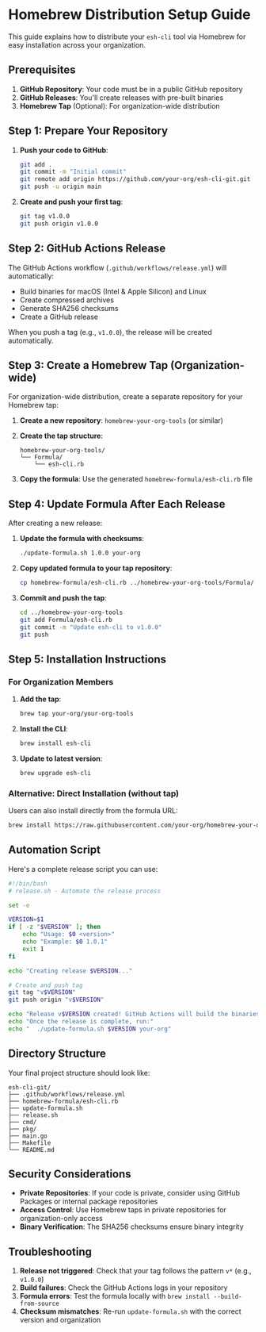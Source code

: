 # Homebrew Distribution Setup Guide

This guide explains how to distribute your `esh-cli` tool via Homebrew for easy installation across your organization.

## Prerequisites

1. **GitHub Repository**: Your code must be in a public GitHub repository
2. **GitHub Releases**: You'll create releases with pre-built binaries
3. **Homebrew Tap** (Optional): For organization-wide distribution

## Step 1: Prepare Your Repository

1. **Push your code to GitHub**:
   ```bash
   git add .
   git commit -m "Initial commit"
   git remote add origin https://github.com/your-org/esh-cli-git.git
   git push -u origin main
   ```

2. **Create and push your first tag**:
   ```bash
   git tag v1.0.0
   git push origin v1.0.0
   ```

## Step 2: GitHub Actions Release

The GitHub Actions workflow (`.github/workflows/release.yml`) will automatically:
- Build binaries for macOS (Intel & Apple Silicon) and Linux
- Create compressed archives
- Generate SHA256 checksums
- Create a GitHub release

When you push a tag (e.g., `v1.0.0`), the release will be created automatically.

## Step 3: Create a Homebrew Tap (Organization-wide)

For organization-wide distribution, create a separate repository for your Homebrew tap:

1. **Create a new repository**: `homebrew-your-org-tools` (or similar)

2. **Create the tap structure**:
   ```
   homebrew-your-org-tools/
   └── Formula/
       └── esh-cli.rb
   ```

3. **Copy the formula**: Use the generated `homebrew-formula/esh-cli.rb` file

## Step 4: Update Formula After Each Release

After creating a new release:

1. **Update the formula with checksums**:
   ```bash
   ./update-formula.sh 1.0.0 your-org
   ```

2. **Copy updated formula to your tap repository**:
   ```bash
   cp homebrew-formula/esh-cli.rb ../homebrew-your-org-tools/Formula/
   ```

3. **Commit and push the tap**:
   ```bash
   cd ../homebrew-your-org-tools
   git add Formula/esh-cli.rb
   git commit -m "Update esh-cli to v1.0.0"
   git push
   ```

## Step 5: Installation Instructions

### For Organization Members

1. **Add the tap**:
   ```bash
   brew tap your-org/your-org-tools
   ```

2. **Install the CLI**:
   ```bash
   brew install esh-cli
   ```

3. **Update to latest version**:
   ```bash
   brew upgrade esh-cli
   ```

### Alternative: Direct Installation (without tap)

Users can also install directly from the formula URL:
```bash
brew install https://raw.githubusercontent.com/your-org/homebrew-your-org-tools/main/Formula/esh-cli.rb
```

## Automation Script

Here's a complete release script you can use:

```bash
#!/bin/bash
# release.sh - Automate the release process

set -e

VERSION=$1
if [ -z "$VERSION" ]; then
    echo "Usage: $0 <version>"
    echo "Example: $0 1.0.1"
    exit 1
fi

echo "Creating release $VERSION..."

# Create and push tag
git tag "v$VERSION"
git push origin "v$VERSION"

echo "Release v$VERSION created! GitHub Actions will build the binaries."
echo "Once the release is complete, run:"
echo "  ./update-formula.sh $VERSION your-org"
```

## Directory Structure

Your final project structure should look like:
```
esh-cli-git/
├── .github/workflows/release.yml
├── homebrew-formula/esh-cli.rb
├── update-formula.sh
├── release.sh
├── cmd/
├── pkg/
├── main.go
├── Makefile
└── README.md
```

## Security Considerations

- **Private Repositories**: If your code is private, consider using GitHub Packages or internal package repositories
- **Access Control**: Use Homebrew taps in private repositories for organization-only access
- **Binary Verification**: The SHA256 checksums ensure binary integrity

## Troubleshooting

1. **Release not triggered**: Check that your tag follows the pattern `v*` (e.g., `v1.0.0`)
2. **Build failures**: Check the GitHub Actions logs in your repository
3. **Formula errors**: Test the formula locally with `brew install --build-from-source`
4. **Checksum mismatches**: Re-run `update-formula.sh` with the correct version and organization
